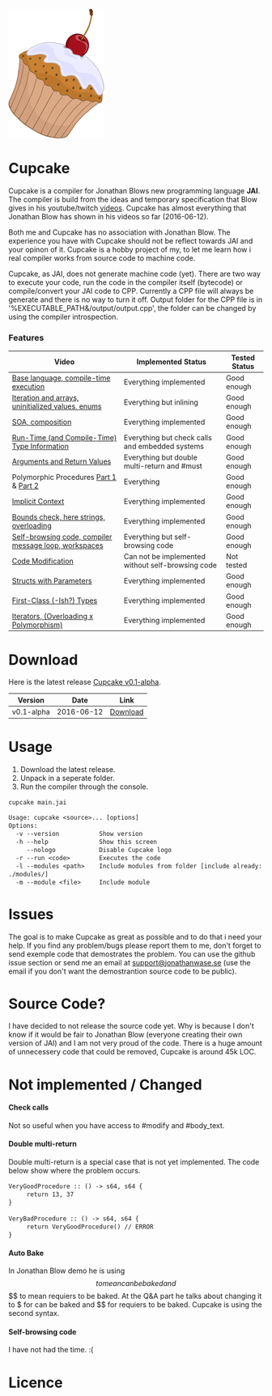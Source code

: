
![Cupcake](logo.png "Title is optional")

# Cupcake
Cupcake is a compiler for Jonathan Blows new programming language **JAI**. The compiler is build from the ideas and temporary specification that Blow gives in his youtube/twitch [videos](https://www.youtube.com/user/jblow888/videos). Cupcake has almost everything that Jonathan Blow has shown in his videos so far (2016-06-12). 

Both me and Cupcake has no association with Jonathan Blow. The experience you have with Cupcake should not be reflect towards JAI and your opinon of it. Cupcake is a hobby project of my, to let me learn how i real compiler works from source code to machine code.

Cupcake, as JAI, does not generate machine code (yet). There are two way to execute your code, run the code in the compiler itself (bytecode) or compile/convert your JAI code to CPP. Currently a CPP file will always be generate and there is no way to turn it off. Output folder for the CPP file is in '%EXECUTABLE_PATH&/output/output.cpp', the folder can be changed by using the compiler introspection.

### Features ###

Video  | Implemented Status | Tested Status
------------- | ------------- | ------------- 
[Base language, compile-time execution](https://www.youtube.com/watch?v=UTqZNujQOlA)  | Everything implemented | Good enough
[Iteration and arrays, uninitialized values, enums](https://www.youtube.com/watch?v=-UPFH0eWHEI)  | Everything but inlining | Good enough
[SOA, composition](https://www.youtube.com/watch?v=ZHqFrNyLlpA)  | Everything implemented | Good enough
[Run-Time (and Compile-Time) Type Information](https://www.youtube.com/watch?v=JoNkttD_MUs)  | Everything but check calls and embedded systems | Good enough
[Arguments and Return Values](https://www.youtube.com/watch?v=CttIYXCUeVY)  | Everything but double multi-return and #must | Good enough
Polymorphic Procedures [Part 1](https://www.youtube.com/watch?v=BwqeFrlSpuI) & [Part 2](https://www.youtube.com/watch?v=7Fsy2WaxLOY)  | Everything  | Good enough
[Implicit Context](https://www.youtube.com/watch?v=ciGQCP6HgqI)  | Everything implemented | Good enough
[Bounds check, here strings, overloading](https://www.youtube.com/watch?v=4h-0Sc2jK88)  | Everything implemented | Good enough
[Self-browsing code, compiler message loop, workspaces](https://www.youtube.com/watch?v=OHZwYYW9koI)  | Everything but self-browsing code | Good enough
[Code Modification](https://www.youtube.com/watch?v=59lKAlb6cRg)  | Can not be implemented without self-browsing code | Not tested
[Structs with Parameters](https://www.youtube.com/watch?v=2IBr0XZOPsk)  | Everything implemented | Good enough
[First-Class (-Ish?) Types](https://www.youtube.com/watch?v=iVN3LLf4wMg)  | Everything implemented | Good enough
[Iterators, (Overloading x Polymorphism)](https://www.youtube.com/watch?v=COQKyOCAxOQ)  | Everything implemented | Good enough

# Download #
Here is the latest release [Cupcake v0.1-alpha](http://).

Version  | Date | Link
------------- | ------------- | ------------- 
v0.1-alpha  | 2016-06-12 | [Download](http://)

# Usage #
1. Download the latest release.
2. Unpack in a seperate folder.
3. Run the compiler through the console.

```
cupcake main.jai
```

```
Usage: cupcake <source>... [options]
Options:
  -v --version           Show version
  -h --help              Show this screen
     --nologo            Disable Cupcake logo
  -r --run <code>        Executes the code
  -l --modules <path>    Include modules from folder [include already: ./modules/]
  -m --module <file>     Include module
```

# Issues #
The goal is to make Cupcake as great as possible and to do that i need your help. If you find any problem/bugs please report them to me, don't forget to send exemple code that demostrates the problem. You can use the github issue section or send me an email at [support@jonathanwase.se](mailto://support@jonathanwase.se) (use the email if you don't want the demostrantion source code to be public).

# Source Code? #
I have decided to not release the source code yet. Why is because I don't know if it would be fair to Jonathan Blow (everyone creating their own version of JAI) and I am not very proud of the code. There is a huge amount of unnecessery code that could be removed, Cupcake is around 45k LOC. 

# Not implemented / Changed #
#### Check calls ####
Not so useful when you have access to #modify and #body_text.

#### Double multi-return ####
Double multi-return is a special case that is not yet implemented. The code below show where the problem occurs.
```jai
VeryGoodProcedure :: () -> s64, s64 {
     return 13, 37
}

VeryBadProcedure :: () -> s64, s64 {
     return VeryGoodProcedure() // ERROR
}
```

#### Auto Bake ####
In Jonathan Blow demo he is using $$ to mean can be baked and $$ $$ to mean requiers to be baked. At the Q&A part he talks about changing it to $ for can be baked and $$ for requiers to be baked. Cupcake is using the second syntax.

#### Self-browsing code ####
I have not had the time. :(

# Licence #

